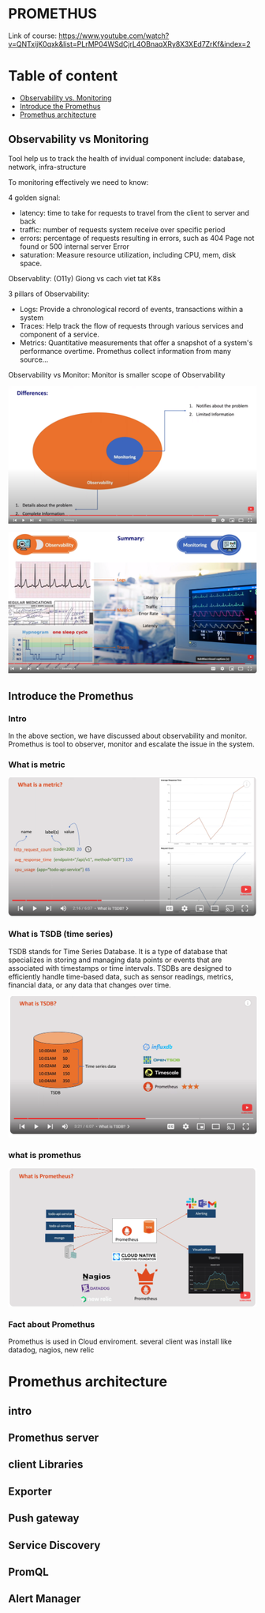 # PROMETHUS

Link of course: 
https://www.youtube.com/watch?v=QNTxijK0qxk&list=PLrMP04WSdCjrL4OBnaqXRy8X3XEd7ZrKf&index=2

# Table of content 
- [Observability vs. Monitoring](#observability-vs-monitoring)
- [Introduce the Promethus](#introduce-the-promethus)
- [Promethus architecture](#promethus-architecture)




## Observability vs Monitoring

Tool help us to track the  health of invidual component include: database, network, infra-structure

To monitoring effectively we need to know:

4 golden signal:
- latency: time to take for requests to travel from the client to server and back
- traffic: number of requests system receive over specific period
- errors: percentage of requests resulting in errors, such as 404 Page not found or 500  internal server Error
- saturation: Measure resource utilization, including CPU, mem, disk space.

Observablity: (O11y) Giong vs cach viet tat K8s

3 pillars of Observability:
- Logs: Provide a chronological record of events, transactions within a system
- Traces: Help track the flow of requests through various services and component of a service.
- Metrics: Quantitative measurements that offer a snapshot of a system's performance overtime.
    Promethus collect information from many source...

Observability vs Monitor:
Monitor is smaller scope of Observability

 ![montor_vs_observability.png](./markdownimage/01_montor_vs_observability.png)

 ![montor_vs_observability.png](./markdownimage/montor_vs_observability.png)


## Introduce the Promethus

### Intro
In the above section, we have discussed about observability and monitor.
Promethus is tool to observer, monitor and escalate the issue in the system.

### What is metric
![what is metric](./markdownimage/03_what_is_metric.png)

### What is TSDB (time series)
TSDB stands for Time Series Database. It is a type of database that specializes in storing and managing data points or events that are associated with timestamps or time intervals. TSDBs are designed to efficiently handle time-based data, such as sensor readings, metrics, financial data, or any data that changes over time.

![Time series database](./markdownimage/04_time_series_database.png)
### what is promethus

![Promethus flow](./markdownimage/05_what_is_promethus.png)
### Fact about Promethus

Promethus is used in Cloud enviroment.
several client was install like datadog, nagios, new relic 




# Promethus architecture
## intro
## Promethus server
## client Libraries
## Exporter
## Push gateway 
## Service Discovery
## PromQL
## Alert Manager
